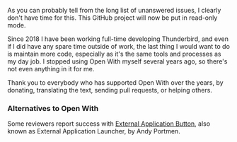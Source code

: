 As you can probably tell from the long list of unanswered issues, I clearly don't have time for this. This GitHub project will now be put in read-only mode.

Since 2018 I have been working full-time developing Thunderbird, and even if I did have any spare time outside of work, the last thing I would want to do is maintain more code, especially as it's the same tools and processes as my day job. I stopped using Open With myself several years ago, so there's not even anything in it for me.

Thank you to everybody who has supported Open With over the years, by donating, translating the text, sending pull requests, or helping others.

### Alternatives to Open With

Some reviewers report success with [External Application Button](https://webextension.org/listing/external-application-button.html), also known as External Application Launcher, by Andy Portmen.
